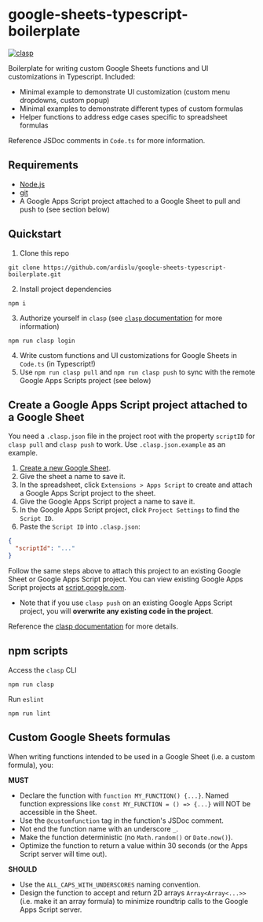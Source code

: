 # google-sheets-typescript-boilerplate
[![clasp](https://img.shields.io/badge/built%20with-clasp-4285f4.svg)](https://github.com/google/clasp)

Boilerplate for writing custom Google Sheets functions and UI customizations in Typescript. Included:
- Minimal example to demonstrate UI customization (custom menu dropdowns, custom popup)
- Minimal examples to demonstrate different types of custom formulas
- Helper functions to address edge cases specific to spreadsheet formulas

Reference JSDoc comments in `Code.ts` for more information.

## Requirements
- [Node.js](https://nodejs.org/)
- [git](https://git-scm.com/)
- A Google Apps Script project attached to a Google Sheet to pull and push to (see section below)

## Quickstart
1. Clone this repo
```
git clone https://github.com/ardislu/google-sheets-typescript-boilerplate.git
```

2. Install project dependencies
```
npm i
```

3. Authorize yourself in `clasp` (see [`clasp` documentation](https://developers.google.com/apps-script/guides/clasp) for more information)
```
npm run clasp login
```

4. Write custom functions and UI customizations for Google Sheets in `Code.ts` (in Typescript!)
5. Use `npm run clasp pull` and `npm run clasp push` to sync with the remote Google Apps Scripts project (see below)

## Create a Google Apps Script project attached to a Google Sheet
You need a `.clasp.json` file in the project root with the property `scriptID` for `clasp pull` and `clasp push` to work. Use `.clasp.json.example` as an example.

1. [Create a new Google Sheet](https://sheets.new).
2. Give the sheet a name to save it.
3. In the spreadsheet, click `Extensions > Apps Script` to create and attach a Google Apps Script project to the sheet.
4. Give the Google Apps Script project a name to save it.
5. In the Google Apps Script project, click `Project Settings` to find the `Script ID`.
6. Paste the `Script ID` into `.clasp.json`:
``` json
{
  "scriptId": "..."
}
```

Follow the same steps above to attach this project to an existing Google Sheet or Google Apps Script project. You can view existing Google Apps Script projects at [script.google.com](script.google.com).
- Note that if you use `clasp push` on an existing Google Apps Script project, you will **overwrite any existing code in the project**.

Reference the [clasp documentation](https://developers.google.com/apps-script/guides/clasp) for more details.

## npm scripts
Access the `clasp` CLI
```
npm run clasp
```

Run `eslint`
```
npm run lint
```

## Custom Google Sheets formulas
When writing functions intended to be used in a Google Sheet (i.e. a custom formula), you:

**MUST**
- Declare the function with `function MY_FUNCTION() {...}`. Named function expressions like `const MY_FUNCTION = () => {...}` will NOT be accessible in the Sheet.
- Use the `@customfunction` tag in the function's JSDoc comment.
- Not end the function name with an underscore `_`.
- Make the function deterministic (no `Math.random()` or `Date.now()`).
- Optimize the function to return a value within 30 seconds (or the Apps Script server will time out).

**SHOULD**
- Use the `ALL_CAPS_WITH_UNDERSCORES` naming convention.
- Design the function to accept and return 2D arrays `Array<Array<...>>` (i.e. make it an array formula) to minimize roundtrip calls to the Google Apps Script server.
